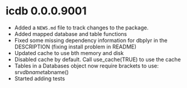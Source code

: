 # icdb 0.0.0.9001

* Added a `NEWS.md` file to track changes to the package.
* Added mapped database and table functions
* Fixed some missing dependency information for dbplyr in the DESCRIPTION (fixing install problem in README)
* Updated cache to use bth memory and disk
* Disabled cache by default. Call use_cache(TRUE) to use the cache
* Tables in a Databases object now require brackets to use: srv$dbname$tabname()
* Started adding tests
